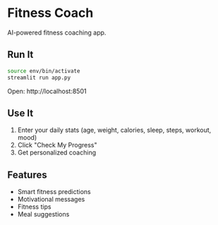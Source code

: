 # Fitness Coach

AI-powered fitness coaching app.

## Run It

```bash
source env/bin/activate
streamlit run app.py
```

Open: http://localhost:8501

## Use It

1. Enter your daily stats (age, weight, calories, sleep, steps, workout, mood)
2. Click "Check My Progress"
3. Get personalized coaching

## Features

- Smart fitness predictions
- Motivational messages
- Fitness tips
- Meal suggestions
